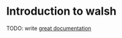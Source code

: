 # Introduction to walsh

TODO: write [great documentation](http://jacobian.org/writing/what-to-write/)
